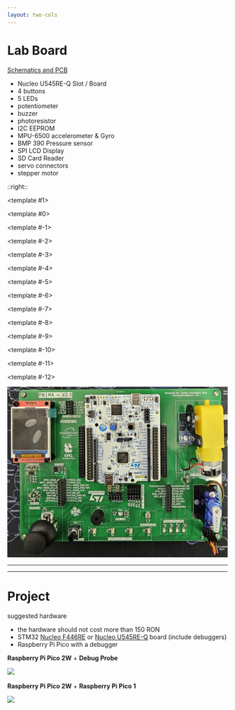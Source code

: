 ```yaml
---
layout: two-cols
---
```


# Lab Board
[Schematics and PCB](https://gitlab.cs.pub.ro/pmrust/pm-ma-pcb)

<style>
.two-columns {
    grid-template-columns: 3fr 5fr;
}
</style>

<v-clicks>

- Nucleo U545RE-Q Slot / Board
- 4 buttons
- 5 LEDs
- potentiometer
- buzzer
- photoresistor
- I2C EEPROM
- MPU-6500 accelerometer & Gyro
- BMP 390 Pressure sensor
- SPI LCD Display
- SD Card Reader
- servo connectors
- stepper motor

</v-clicks>

::right::

<v-switch>

<template #1>
</template>

<template #0>
<Arrow x1="950" y1="20" x2="880" y2="140" width="3" color="red"/>
</template>

<template #-1>
<Arrow x1="890" y1="530" x2="890" y2="430" width="3" color="red"/>
</template>

<template #-2>
<Arrow x1="330" y1="140" x2="390" y2="140" width="3" color="red"/>
</template>

<template #-3>
<Arrow x1="300" y1="130" x2="450" y2="130" width="3" color="red"/>
</template>

<template #-4>
<Arrow x1="300" y1="310" x2="440" y2="310" width="3" color="red"/>
</template>

<template #-5>
<Arrow x1="300" y1="250" x2="430" y2="250" width="3" color="red"/>
</template>

<template #-6>
<Arrow x1="300" y1="240" x2="500" y2="240" width="3" color="red"/>
</template>

<template #-7>
<Arrow x1="730" y1="530" x2="730" y2="360" width="3" color="red"/>
</template>

<template #-8>
<Arrow x1="800" y1="500" x2="600" y2="360" width="3" color="red"/>
</template>

<template #-9>
<Arrow x1="700" y1="500" x2="550" y2="390" width="3" color="red"/>
</template>

<template #-10>
<Arrow x1="300" y1="355" x2="710" y2="355" width="3" color="red"/>
<Arrow x1="900" y1="470" x2="800" y2="390" width="3" color="red"/>
</template>

<template #-11>
<Arrow x1="750" y1="500" x2="680" y2="395" width="3" color="red"/>
</template>

<template #-12>
<Arrow x1="900" y1="20" x2="750" y2="150" width="3" color="red"/>
</template>

</v-switch>

<img src="./lab_board.jpg" class="w-140 rounded">

---
---
# Project
suggested hardware

- the hardware should not cost more than 150 RON
- STM32 [Nucleo F446RE](https://www.st.com/en/evaluation-tools/nucleo-f446re.html) or [Nucleo U545RE-Q](https://www.st.com/en/evaluation-tools/nucleo-u545re-q.html) board (include debuggers)
- Raspberry Pi Pico with a debugger

<div grid="~ cols-2 gap-20">

<div>

**Raspberry Pi Pico 2W** + **Debug Probe**

<img src="./debug_probe.png" class="w-80 rounded">

</div>

<div>

**Raspberry Pi Pico 2W** + **Raspberry Pi Pico 1**

<img src="./pico_debug.png" class="w-80 rounded">

</div>

</div>
